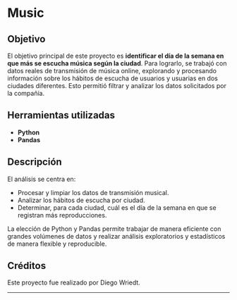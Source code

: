# Music

## Objetivo

El objetivo principal de este proyecto es **identificar el día de la semana en que más se escucha música según la ciudad**. Para lograrlo, se trabajó con datos reales de transmisión de música online, explorando y procesando información sobre los hábitos de escucha de usuarios y usuarias en dos ciudades diferentes. Esto permitió filtrar y analizar los datos solicitados por la compañía.

## Herramientas utilizadas

- **Python**  
- **Pandas**

## Descripción

El análisis se centra en:

- Procesar y limpiar los datos de transmisión musical.
- Analizar los hábitos de escucha por ciudad.
- Determinar, para cada ciudad, cuál es el día de la semana en que se registran más reproducciones.

La elección de Python y Pandas permite trabajar de manera eficiente con grandes volúmenes de datos y realizar análisis exploratorios y estadísticos de manera flexible y reproducible.

## Créditos

Este proyecto fue realizado por Diego Wriedt.

---